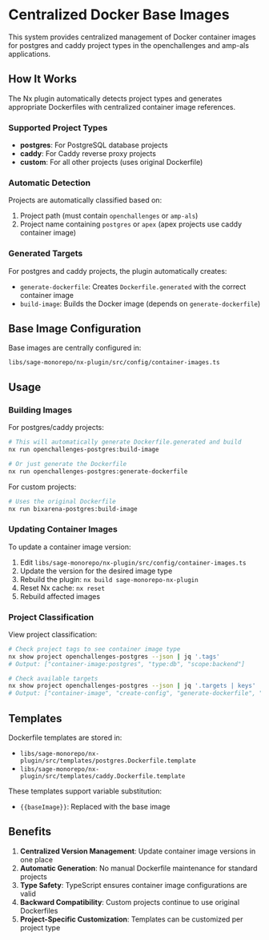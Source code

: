 # Centralized Docker Base Images

This system provides centralized management of Docker container images for postgres and caddy project types in the openchallenges and amp-als applications.

## How It Works

The Nx plugin automatically detects project types and generates appropriate Dockerfiles with centralized container image references.

### Supported Project Types

- **postgres**: For PostgreSQL database projects
- **caddy**: For Caddy reverse proxy projects
- **custom**: For all other projects (uses original Dockerfile)

### Automatic Detection

Projects are automatically classified based on:

1. Project path (must contain `openchallenges` or `amp-als`)
2. Project name containing `postgres` or `apex` (apex projects use caddy container image)

### Generated Targets

For postgres and caddy projects, the plugin automatically creates:

- `generate-dockerfile`: Creates `Dockerfile.generated` with the correct container image
- `build-image`: Builds the Docker image (depends on `generate-dockerfile`)

## Base Image Configuration

Base images are centrally configured in:

```
libs/sage-monorepo/nx-plugin/src/config/container-images.ts
```

## Usage

### Building Images

For postgres/caddy projects:

```bash
# This will automatically generate Dockerfile.generated and build
nx run openchallenges-postgres:build-image

# Or just generate the Dockerfile
nx run openchallenges-postgres:generate-dockerfile
```

For custom projects:

```bash
# Uses the original Dockerfile
nx run bixarena-postgres:build-image
```

### Updating Container Images

To update a container image version:

1. Edit `libs/sage-monorepo/nx-plugin/src/config/container-images.ts`
2. Update the version for the desired image type
3. Rebuild the plugin: `nx build sage-monorepo-nx-plugin`
4. Reset Nx cache: `nx reset`
5. Rebuild affected images

### Project Classification

View project classification:

```bash
# Check project tags to see container image type
nx show project openchallenges-postgres --json | jq '.tags'
# Output: ["container-image:postgres", "type:db", "scope:backend"]

# Check available targets
nx show project openchallenges-postgres --json | jq '.targets | keys'
# Output: ["container-image", "create-config", "generate-dockerfile", "serve-detach"]
```

## Templates

Dockerfile templates are stored in:

- `libs/sage-monorepo/nx-plugin/src/templates/postgres.Dockerfile.template`
- `libs/sage-monorepo/nx-plugin/src/templates/caddy.Dockerfile.template`

These templates support variable substitution:

- `{{baseImage}}`: Replaced with the base image

## Benefits

1. **Centralized Version Management**: Update container image versions in one place
2. **Automatic Generation**: No manual Dockerfile maintenance for standard projects
3. **Type Safety**: TypeScript ensures container image configurations are valid
4. **Backward Compatibility**: Custom projects continue to use original Dockerfiles
5. **Project-Specific Customization**: Templates can be customized per project type
